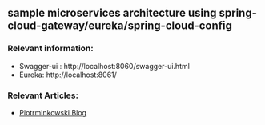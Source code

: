 ## sample microservices architecture using spring-cloud-gateway/eureka/spring-cloud-config

### Relevant information:

* Swagger-ui : http://localhost:8060/swagger-ui.html
* Eureka: http://localhost:8061/

### Relevant Articles:
- [Piotrminkowski Blog](https://piotrminkowski.com/2020/02/20/microservices-api-documentation-with-springdoc-openapi/)
